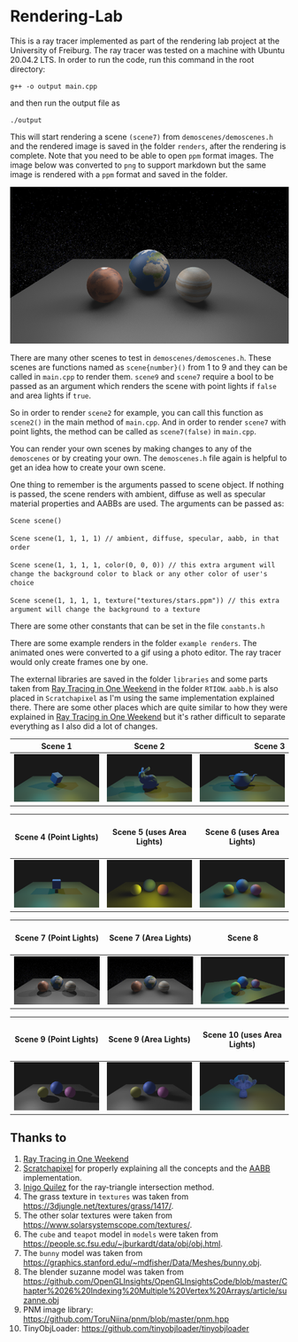 # Rendering-Lab

This is a ray tracer implemented as part of the rendering lab project at the University of Freiburg. The ray tracer was tested on a machine with Ubuntu 20.04.2 LTS. In order to run the code, run this command in the root directory:

```
g++ -o output main.cpp
```
and then run the output file as
```
./output
```
This will start rendering a scene `(scene7)` from `demoscenes/demoscenes.h` and the rendered image is saved in ţhe folder `renders`, after the rendering is complete. Note that you need to be able to open `ppm` format images. The image below was converted to `png` to support markdown but the same image is rendered with a `ppm` format and saved in the folder.

![Scene 7 render with area light](scene7_arealight.png)

There are many other scenes to test in `demoscenes/demoscenes.h`. These scenes are functions named as `scene{number}()` from 1 to 9 and they can be called in `main.cpp` to render them. `scene9` and `scene7` require a bool to be passed as an argument which renders the scene with point lights if `false` and area lights if `true`. 

So in order to render `scene2` for example, you can call this function as `scene2()` in the main method of `main.cpp`. And in order to render `scene7` with point lights, the method can be called as `scene7(false)` in `main.cpp`.

You can render your own scenes by making changes to any of the `demoscenes` or by creating your own. The `demoscenes.h` file again is helpful to get an idea how to create your own scene.

One thing to remember is the arguments passed to scene object. If nothing is passed, the scene renders with ambient, diffuse as well as specular material properties and AABBs are used. The arguments can be passed as:
```
Scene scene()

Scene scene(1, 1, 1, 1) // ambient, diffuse, specular, aabb, in that order

Scene scene(1, 1, 1, 1, color(0, 0, 0)) // this extra argument will change the background color to black or any other color of user's choice

Scene scene(1, 1, 1, 1, texture("textures/stars.ppm")) // this extra argument will change the background to a texture
```
There are some other constants that can be set in the file `constants.h`

There are some example renders in the folder `example renders`. The animated ones were converted to a gif using a photo editor. The ray tracer would only create frames one by one.

The external libraries are saved in the folder `libraries` and some parts taken from [Ray Tracing in One Weekend](https://raytracing.github.io/books/RayTracingInOneWeekend.html) in the folder `RTIOW`. `aabb.h` is also placed in `Scratchapixel` as I'm using the same implementation explained there. There are some other places which are quite similar to how they were explained in [Ray Tracing in One Weekend](https://raytracing.github.io/books/RayTracingInOneWeekend.html) but it's rather difficult to separate everything as I also did a lot of changes.

| Scene 1        | Scene 2        | Scene 3  |
| ------------- |:-------------:| -----:|
| <img src="renders/scene1.png" alt="drawing" width="350"/>| <img src="renders/scene2.png" alt="drawing" width="350"/> | <img src="renders/scene3.png" alt="drawing" width="350"/> |

| <h4 style='text-align:center;'>Scene 4 (Point Lights)</h4>       | <h4 style='text-align:center;'>Scene 5 (uses Area Lights)</h4>        | <h4 style='text-align:center;'>Scene 6 (uses Area Lights)</h4>  |
| ------------- |:-------------:| -----:|
| <img src="example renders/rotation.gif" alt="drawing" width="350"/>| <img src="example renders/scene5.png" alt="drawing" width="350"/> | <img src="example renders/scene6.png" alt="drawing" width="350"/> |

| <h4 style='text-align:center;'>Scene 7 (Point Lights)</h4>       | <h4 style='text-align:center;'>Scene 7 (Area Lights)</h4>        | <h4 style='text-align:center;'>Scene 8</h4>  |
| ------------- |:-------------:| -----:|
| <img src="example renders/scene7_pointlight.png" alt="drawing" width="350"/>| <img src="example renders/scene7_arealight.png" alt="drawing" width="350"/> | <img src="example renders/camera.gif" alt="drawing" width="350"/> |

| <h4 style='text-align:center;'>Scene 9 (Point Lights)</h4>       | <h4 style='text-align:center;'>Scene 9 (Area Lights)</h4>        | <h4 style='text-align:center;'>Scene 10 (uses Area Lights)</h4>  |
| ------------- |:-------------:| -----:|
| <img src="example renders/pointlight.gif" alt="drawing" width="350"/>| <img src="example renders/arealight.gif" alt="drawing" width="350"/> | <img src="example renders/scene10.png" alt="drawing" width="350"/> |

## Thanks to
1. [Ray Tracing in One Weekend](https://raytracing.github.io/books/RayTracingInOneWeekend.html)
1. [Scratchapixel](https://www.scratchapixel.com/) for properly explaining all the concepts and the [AABB](https://www.scratchapixel.com/lessons/3d-basic-rendering/minimal-ray-tracer-rendering-simple-shapes/ray-box-intersection) implementation.
1. [Inigo Quilez](https://www.iquilezles.org/www/articles/intersectors/intersectors.htm) for the ray-triangle intersection method.
1. The grass texture in `textures` was taken from https://3djungle.net/textures/grass/1417/.
1. The other solar textures were taken from https://www.solarsystemscope.com/textures/.
1. The `cube` and `teapot` model in `models` were taken from https://people.sc.fsu.edu/~jburkardt/data/obj/obj.html.
1. The `bunny` model was taken from https://graphics.stanford.edu/~mdfisher/Data/Meshes/bunny.obj.
1. The blender suzanne model was taken from https://github.com/OpenGLInsights/OpenGLInsightsCode/blob/master/Chapter%2026%20Indexing%20Multiple%20Vertex%20Arrays/article/suzanne.obj
1. PNM image library: https://github.com/ToruNiina/pnm/blob/master/pnm.hpp
1. TinyObjLoader: https://github.com/tinyobjloader/tinyobjloader

